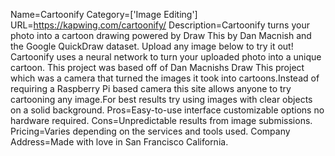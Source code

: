 Name=Cartoonify
Category=['Image Editing']
URL=https://kapwing.com/cartoonify/
Description=Cartoonify turns your photo into a cartoon drawing powered by Draw This by Dan Macnish and the Google QuickDraw dataset. Upload any image below to try it out! Cartoonify uses a neural network to turn your uploaded photo into a unique cartoon. This project was based off of Dan Macnishs Draw This project which was a camera that turned the images it took into cartoons.Instead of requiring a Raspberry Pi based camera this site allows anyone to try cartooning any image.For best results try using images with clear objects on a solid background.
Pros=Easy-to-use interface customizable options no hardware required.
Cons=Unpredictable results from image submissions.
Pricing=Varies depending on the services and tools used.
Company Address=Made with love in San Francisco California.
